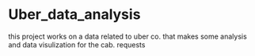 # Uber_data_analysis

this project works on a data related to uber co. that makes some analysis and data visulization  for the cab. requests
